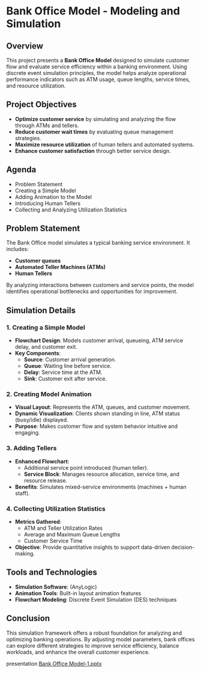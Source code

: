 # Bank Office Model - Modeling and Simulation

## Overview
This project presents a **Bank Office Model** designed to simulate customer flow and evaluate service efficiency within a banking environment. Using discrete event simulation principles, the model helps analyze operational performance indicators such as ATM usage, queue lengths, service times, and resource utilization.

## Project Objectives
- **Optimize customer service** by simulating and analyzing the flow through ATMs and tellers.
- **Reduce customer wait times** by evaluating queue management strategies.
- **Maximize resource utilization** of human tellers and automated systems.
- **Enhance customer satisfaction** through better service design.

## Agenda
- Problem Statement
- Creating a Simple Model
- Adding Animation to the Model
- Introducing Human Tellers
- Collecting and Analyzing Utilization Statistics

## Problem Statement
The Bank Office model simulates a typical banking service environment. It includes:
- **Customer queues**
- **Automated Teller Machines (ATMs)**
- **Human Tellers**

By analyzing interactions between customers and service points, the model identifies operational bottlenecks and opportunities for improvement.

## Simulation Details

### 1. Creating a Simple Model
- **Flowchart Design**: Models customer arrival, queueing, ATM service delay, and customer exit.
- **Key Components**:
  - **Source**: Customer arrival generation.
  - **Queue**: Waiting line before service.
  - **Delay**: Service time at the ATM.
  - **Sink**: Customer exit after service.

### 2. Creating Model Animation
- **Visual Layout**: Represents the ATM, queues, and customer movement.
- **Dynamic Visualization**: Clients shown standing in line, ATM status (busy/idle) displayed.
- **Purpose**: Makes customer flow and system behavior intuitive and engaging.

### 3. Adding Tellers
- **Enhanced Flowchart**:
  - Additional service point introduced (human teller).
  - **Service Block**: Manages resource allocation, service time, and resource release.
- **Benefits**: Simulates mixed-service environments (machines + human staff).

### 4. Collecting Utilization Statistics
- **Metrics Gathered**:
  - ATM and Teller Utilization Rates
  - Average and Maximum Queue Lengths
  - Customer Service Time
- **Objective**: Provide quantitative insights to support data-driven decision-making.

## Tools and Technologies
- **Simulation Software**: (AnyLogic)
- **Animation Tools**: Built-in layout animation features
- **Flowchart Modeling**: Discrete Event Simulation (DES) techniques

## Conclusion
This simulation framework offers a robust foundation for analyzing and optimizing banking operations. By adjusting model parameters, bank offices can explore different strategies to improve service efficiency, balance workloads, and enhance the overall customer experience.

presentation [Bank Office Model-1.pptx](https://github.com/user-attachments/files/19949482/Bank.Office.Model-1.pptx)


